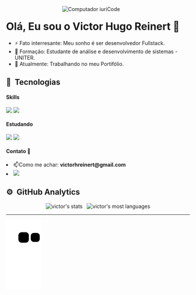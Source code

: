<img src="https://cdn.discordapp.com/attachments/838258453109669899/939630616809468014/why-choose-front-end-developer-indylogix-solutions.png" min-width="400px" max-width="400px" width="350px" align="right" alt="Computador iuriCode">

# Olá, Eu sou o Victor Hugo Reinert 👋

- ⚡ Fato interresante: Meu sonho é ser desenvolvedor Fullstack.
- 🌱 Formação: Estudante de análise e desenvolvimento de sistemas - UNITER. 
- 🚀 Atualmente: Trabalhando no meu Portifólio.

## :rocket:&nbsp; Tecnologias
#### Skills
<p align="left">
  <img src="https://img.shields.io/badge/HTML5-E34F26?style=for-the-badge&logo=html5&logoColor=white"/>
  <img src="https://img.shields.io/badge/CSS3-1572B6?style=for-the-badge&logo=css3&logoColor=white"/>
</p>

#### Estudando
<p align="left">
    <img src="https://img.shields.io/badge/Bootstrap-563D7C?style=for-the-badge&logo=bootstrap&logoColor=white"/>
    <img src="https://img.shields.io/badge/JavaScript-F7DF1E?style=for-the-badge&logo=javascript&logoColor=black"/>
</p> 

#### Contato 📱

<p align="left">
    <li>📫Como me achar: <strong>victorhreinert@gmail.com</strong></li>
    <li>  <a href="https://www.linkedin.com/in/victor-hugo-reinert-9124b5123/" target="_blank"><img src="https://img.shields.io/badge/-LinkedIn-%230077B5?style=for-the-badge&logo=linkedin&logoColor=white" target="_blank"></a> </li>
</p> 



## ⚙️ &nbsp;GitHub Analytics
<div align="center">
  <img width="360em" src="https://github-readme-stats.vercel.app/api?username=victorhreinert&show_icons=true&title_color=E93757&icon_color=E93757&text_color=FFFFFF&bg_color=1A1A1A" alt="victor's stats"/> &nbsp;

  <img width="300em" src="https://github-readme-stats.vercel.app/api/top-langs/?username=victorhreinert&layout=compact&title_color=E93757&icon_color=E93757&text_color=FFFFFF&bg_color=1A1A1A" alt="victor's most languages"/>

</div>


---
  ![Snake animation](https://github.com/rafaballerini/rafaballerini/blob/output/github-contribution-grid-snake.svg)
  

<!--
**victorhreinert/victorhreinert** is a ✨ _special_ ✨ repository because its `README.md` (this file) appears on your GitHub profile.

Here are some ideas to get you started:

- 🔭 I’m currently working on my portfolio ...
- 🌱 I’m currently learning HTML/CSS/Javascript/Bootstrap ...
- 👯 I’m looking to collaborate on small projec ...
- 🤔 I’m looking for help with start a career, and the path to become a front-end dev....
- 💬 Ask me about ...
- 📫 How to reach me: ...
- 😄 Pronouns: ...
- ⚡ Fun fact: ...
-->

